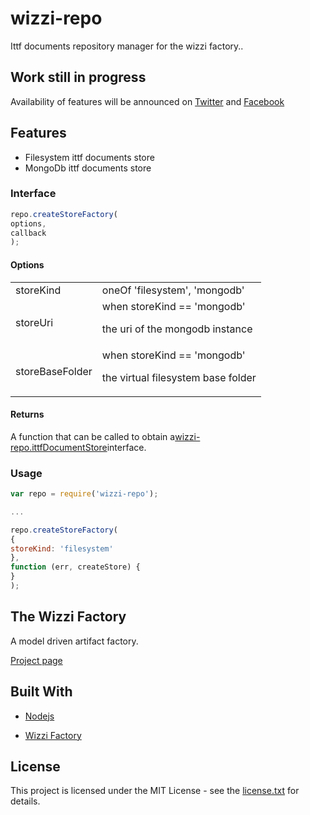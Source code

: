 # wizzi-repo

Ittf documents repository manager for the wizzi factory..

## Work still in progress

Availability of features will be announced
on [Twitter](https://twitter.com/wizziteam) and [Facebook](https://www.facebook.com/wizzifactory)

## Features
* Filesystem ittf documents store 
* MongoDb ittf documents store 
### Interface
```javascript
repo.createStoreFactory(
options,
callback
);
```
#### Options

<table>
<tr>
<td>storeKind</td>
<td>oneOf 'filesystem', 'mongodb'</td>
</tr>
<tr>
<td>storeUri</td>
<td>when storeKind == 'mongodb'

the uri of the mongodb instance</tr>
<tr>
<td>storeBaseFolder</td>
<td>when storeKind == 'mongodb'

the virtual filesystem base folder</tr>
</table>

#### Returns

<p>A function that can be called to obtain a<a href="">wizzi-repo.ittfDocumentStore</a>interface.</p>

### Usage
```javascript
var repo = require('wizzi-repo');

...

repo.createStoreFactory(
{
storeKind: 'filesystem'
},
function (err, createStore) {
}
);
```
## The Wizzi Factory

A model driven artifact factory.


<p><a href="https://wizzifactory.github.io/">Project page</a></p>

## Built With
* [Nodejs](https://nodejs.org)

* [Wizzi Factory](https://github.com/wizzifactory)


## License

<p>This project is licensed under the MIT License - see the <a href="license.txt">license.txt</a> for details.</p>


